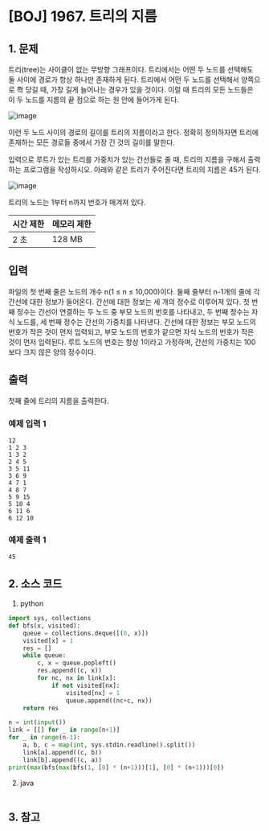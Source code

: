 # [BOJ] 1967. 트리의 지름

## 1. 문제

트리(tree)는 사이클이 없는 무방향 그래프이다. 트리에서는 어떤 두 노드를 선택해도 둘 사이에 경로가 항상 하나만 존재하게 된다. 트리에서 어떤 두 노드를 선택해서 양쪽으로 쫙 당길 때, 가장 길게 늘어나는 경우가 있을 것이다. 이럴 때 트리의 모든 노드들은 이 두 노드를 지름의 끝 점으로 하는 원 안에 들어가게 된다.


![image](https://github.com/kimho1wq/TIL/assets/15611500/843bfd80-c91b-4fbe-9a8e-fd0371ab4cf9)

이런 두 노드 사이의 경로의 길이를 트리의 지름이라고 한다. 정확히 정의하자면 트리에 존재하는 모든 경로들 중에서 가장 긴 것의 길이를 말한다.

입력으로 루트가 있는 트리를 가중치가 있는 간선들로 줄 때, 트리의 지름을 구해서 출력하는 프로그램을 작성하시오. 아래와 같은 트리가 주어진다면 트리의 지름은 45가 된다.


![image](https://github.com/kimho1wq/TIL/assets/15611500/07439475-b67b-4016-ae80-4a9b2069b69c)

트리의 노드는 1부터 n까지 번호가 매겨져 있다.

| 시간 제한 | 메모리 제한 |
|:------|:-------| 
| 2 초   | 128 MB |


## 입력

파일의 첫 번째 줄은 노드의 개수 n(1 ≤ n ≤ 10,000)이다. 둘째 줄부터 n-1개의 줄에 각 간선에 대한 정보가 들어온다. 간선에 대한 정보는 세 개의 정수로 이루어져 있다. 첫 번째 정수는 간선이 연결하는 두 노드 중 부모 노드의 번호를 나타내고, 두 번째 정수는 자식 노드를, 세 번째 정수는 간선의 가중치를 나타낸다. 간선에 대한 정보는 부모 노드의 번호가 작은 것이 먼저 입력되고, 부모 노드의 번호가 같으면 자식 노드의 번호가 작은 것이 먼저 입력된다. 루트 노드의 번호는 항상 1이라고 가정하며, 간선의 가중치는 100보다 크지 않은 양의 정수이다.


## 출력

첫째 줄에 트리의 지름을 출력한다.

### 예제 입력 1

```
12
1 2 3
1 3 2
2 4 5
3 5 11
3 6 9
4 7 1
4 8 7
5 9 15
5 10 4
6 11 6
6 12 10
```

### 예제 출력 1

```
45
```



## 2. 소스 코드

1. python

```python
import sys, collections
def bfs(x, visited):
    queue = collections.deque([(0, x)])
    visited[x] = 1
    res = []
    while queue:
        c, x = queue.popleft()
        res.append((c, x))
        for nc, nx in link[x]:
            if not visited[nx]:
                visited[nx] = 1
                queue.append((nc+c, nx))
    return res

n = int(input())
link = [[] for _ in range(n+1)]
for _ in range(n-1):
    a, b, c = map(int, sys.stdin.readline().split())
    link[a].append((c, b))
    link[b].append((c, a))
print(max(bfs(max(bfs(1, [0] * (n+1)))[1], [0] * (n+1)))[0])

```

2. java

```java

```


## 3. 참고

```

```



